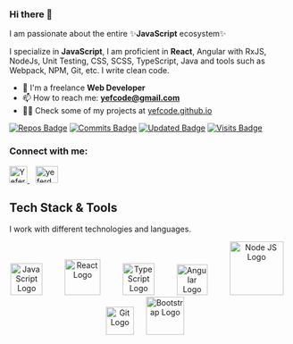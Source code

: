 ### Hi there 👋

I am passionate about the entire ✨**JavaScript** ecosystem✨

I specialize in **JavaScript**, I am proficient in **React**, Angular with RxJS, NodeJs, Unit Testing, CSS, SCSS, TypeScript, Java and tools such as Webpack, NPM, Git, etc.
I write clean code.

- 🏢 I'm a freelance **Web Developer**
- 📫 How to reach me: **yefcode@gmail.com**
- 👨‍💻 Check some of my projects at [yefcode.github.io](https://yefcode.github.io/)

[![Repos Badge](https://badges.pufler.dev/repos/yefcode)](https://github.com/yefcode)
[![Commits Badge](https://badges.pufler.dev/commits/monthly/yefcode)](https://github.com/yefcode)
[![Updated Badge](https://badges.pufler.dev/updated/yefcode/yefcode)](https://github.com/yefcode)
[![Visits Badge](https://badges.pufler.dev/visits/yefcode/yefcode)](https://github.com/yefcode)

<h3>Connect with me:</h3>
<p>
  <a href="https://twitter.com/YeferDMarin">
    <img src="https://cdn.worldvectorlogo.com/logos/twitter-3.svg" title="Twitter" alt="YeferDMarin Twitter Account" height="30" width="32" />
  </a> &ensp;
    <a href="https://www.instagram.com/yeferdmarin">
    <img src="https://cdn.worldvectorlogo.com/logos/instagram-5.svg" title="Instagram" alt="yeferdmarin Instagram Account" height="30" width="40" />
  </a>
</p>

## Tech Stack & Tools

I work with different technologies and languages.

<p align="center">
  <img src="https://cdn.worldvectorlogo.com/logos/logo-javascript.svg" title="JavaScript" alt="JavaScript Logo" width="57" /> &emsp; &emsp;
  <img src="https://brandlogos.net/wp-content/uploads/2020/09/react-logo.png" title="React JS" alt="React Logo" width="64" /> &emsp; &emsp;
  <img src="https://cdn.worldvectorlogo.com/logos/typescript.svg" title="TypeScript" alt="TypeScript Logo" width="57" /> &emsp; &emsp;
  <img src="https://cdn.worldvectorlogo.com/logos/angular-icon-1.svg" title="Angular" alt="Angular Logo" width="55" /> &emsp; &emsp;
  <img src="https://cdn.worldvectorlogo.com/logos/nodejs-1.svg" title="Node JS" alt="Node JS Logo" width="96"/> &ensp; &emsp;
  <img src="https://cdn.worldvectorlogo.com/logos/git-icon.svg" title="Git" alt="Git Logo" width="50"/> &emsp;
  <img src="https://cdn.worldvectorlogo.com/logos/bootstrap-5-1.svg" title="Bootstrap" alt="Bootstrap Logo" width="68" /> &emsp; &emsp;
</p>
